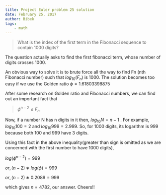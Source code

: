 ```yaml
---
title: Project Euler problem 25 solution
date: February 25, 2017
author: Bibek
tags:
    - math
---
```


> What is the index of the first term in the Fibonacci sequence to contain 1000 digits?

The question actually asks to find the first fibonacci term, whose number of digits crosses 1000.

An obvious way to solve it is to brute force all the way to find Fn
(nth Fibonacci number) such that $log_10(F_n)$ is 1000.
The solution becomes too easy if we use the Golden ratio $\phi=1.61803398875$

After some research on Golden ratio and Fibonacci numbers, we can find out an important fact that

> $\phi^{n-2} \leq F_n$

Now, if a number N has n digits in it then, $log_{10}N=n−1$
. For example, $log_{10}100=2$ and $log_{10}999=2.999$.
So, for 1000 digits, its logarithm is 999
because both 100 and 999 have 3 digits.

Using this fact in the above inequality(greater than sign is omitted as we are concerned with the first number to have 1000 digits),

$log(ϕ^{n−2})=999$

$or, (n−2)∗log(ϕ)=999$

$or,(n−2)∗0.2089=999$


which gives $n= 4782$, our answer.
Cheers!!
